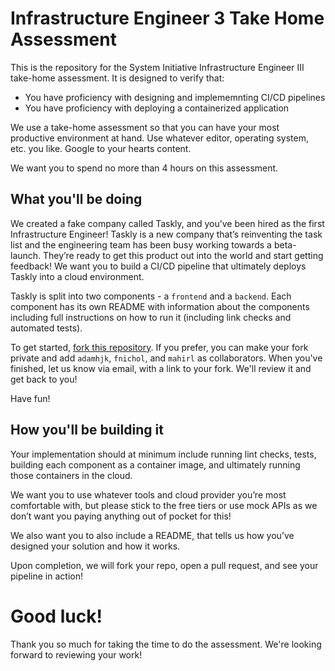 # Infrastructure Engineer 3 Take Home Assessment

This is the repository for the System Initiative Infrastructure Engineer III take-home assessment. It is designed to verify that:

* You have proficiency with designing and implememnting CI/CD pipelines
* You have proficiency with deploying a containerized application

We use a take-home assessment so that you can have your most productive environment at hand. Use whatever editor, operating system, etc. you like. Google to your hearts content. 

We want you to spend no more than 4 hours on this assessment. 

## What you'll be doing

We created a fake company called Taskly, and you’ve been hired as the first Infrastructure Engineer! Taskly is a new company that’s reinventing the task list and the engineering team has been busy working towards a beta-launch. They’re ready to get this product out into the world and start getting feedback! We want you to build a CI/CD pipeline that ultimately deploys Taskly into a cloud environment.  

Taskly is split into two components - a `frontend` and a `backend`. Each component has its own README with information about the components including full instructions on how to run it (including link checks and automated tests).

To get started, [fork this repository](https://docs.github.com/en/get-started/quickstart/fork-a-repo). If you prefer, you can make your fork private and add `adamhjk`,
`fnichol`, and `mahirl` as collaborators. When you've finished, let us know
via email, with a link to your fork. We'll review it and get back to you!

Have fun!


## How you'll be building it

Your implementation should at minimum include running lint checks, tests, building each component as a container image, and ultimately running those containers in the cloud. 

We want you to use whatever tools and cloud provider you’re most comfortable with, but please stick to the free tiers or use mock APIs as we don’t want you paying anything out of pocket for this! 

We also want you to also include a README, that tells us how you’ve designed your solution and how it works. 

Upon completion, we will fork your repo, open a pull request, and see your pipeline in action! 


# Good luck!

Thank you so much for taking the time to do the assessment. We're looking forward
to reviewing your work!
